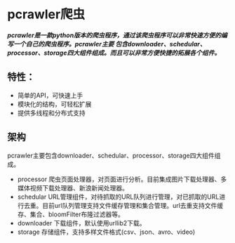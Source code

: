 # pcrawler爬虫
***pcrawler是一款python版本的爬虫程序，通过该爬虫程序可以非常快速方便的编写一个自己的爬虫程序。pcrawler主要
包含downloader、schedular、processor、storage四大组件组成。而且可以非常方便快捷的拓展各个组件。***

## 特性：
- 简单的API，可快速上手
- 模块化的结构，可轻松扩展
- 提供多线程和分布式支持

## 架构
pcrawler主要包含downloader、schedular、processor、storage四大组件组成。
- processor 爬虫页面处理器，对页面进行分析。目前集成图片下载处理器、多媒体视频下载处理器、新浪新闻处理器。
- schedular URL管理组件，对待抓取的URL队列进行管理，对已抓取的URL进行去重。目前url队列管理支持文件缓存管理和集合管理。url去重支持文件缓存、集合、bloomFilter布隆过滤器等。
- downloader 下载组件，默认使用urllib2下载。
- storage 存储组件，支持多样文件格式(csv、json、avro、video)